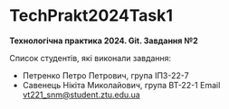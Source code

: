 # TechPrakt2024Task1
**Технологічна практика 2024. Git. Завдання №2**

Список студентів, які виконали завдання:
* Петренко Петро Петрович, група ІПЗ-22-7
* Савенець Нікіта Миколайович, група ВТ-22-1
Email vt221_snm@student.ztu.edu.ua